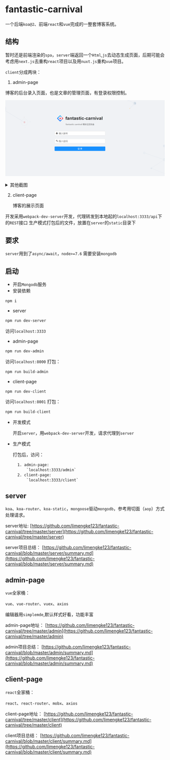 # fantastic-carnival

一个后端`koa@2`、前端`react`和`vue`完成的一整套博客系统。

## 结构

暂时还是前端渲染的`spa`，`server`端返回一个`Html`,`js`去动态生成页面，后期可能会考虑用`next.js`去重构`react`项目以及用`nuxt.js`重构`vue`项目。

`client`分成两块：

1. admin-page

博客的后台录入页面，也是文章的管理页面，有登录权限控制。
    
![登录](image/admin/login.png)

<details><summary>其他截图</summary><br>
<p>编辑页面</p>   
<img width="100%" src="/image/admin/edit.png" alt="编辑页面" />
<br>
<p>标签页面</p>
<img width="100%" src="/image/admin/post.png" alt="tag页面" />
<br>
</details>

2. client-page

    博客的展示页面

开发采用`webpack-dev-server`开发，代理转发到本地起的`localhost:3333/api`下的`REST`接口
生产模式打包后的文件，放置在`server`的`static`目录下

## 要求

`server`用到了`async/await`，`node>=7.6`
需要安装`mongodb`

## 启动

* 开启`Mongodb`服务
* 安装依赖

```bash
npm i
```

* server

```bash
npm run dev-server
```

访问`localhost:3333`

* admin-page

```bash
npm run dev-admin
```

访问`localhost:8000`
打包：

```bash
npm run build-admin
```

* client-page

```bash
npm run dev-client
```

访问`localhost:8001`
打包：

```bash
npm run build-client
```

* 开发模式

    开启`server`，用`webpack-dev-server`开发，请求代理到`server`

* 生产模式

    打包后，访问：

        1. admin-page:
            `localhost:3333/admin`
        2. client-page:
            `localhost:3333/client`

## server

`koa`、`koa-router`、`koa-static`，`mongoose`驱动`mongodb`，参考用切面（`aop`）方式处理请求。

server地址:
[https://github.com/limengke123/fantastic-carnival/tree/master/server](https://github.com/limengke123/fantastic-carnival/tree/master/server)

server项目总结：
[https://github.com/limengke123/fantastic-carnival/blob/master/server/summary.md](https://github.com/limengke123/fantastic-carnival/blob/master/server/summary.md)

## admin-page

`vue`全家桶：

`vue`、`vue-router`、`vuex`、`axios`

编辑器用`simplemde`,默认样式好看，功能丰富

admin-page地址：
[https://github.com/limengke123/fantastic-carnival/tree/master/admin](https://github.com/limengke123/fantastic-carnival/tree/master/admin)

admin项目总结：
[https://github.com/limengke123/fantastic-carnival/blob/master/admin/summary.md](https://github.com/limengke123/fantastic-carnival/blob/master/admin/summary.md)

## client-page

`react`全家桶：

`react`、`react-router`、`mobx`、`axios`

client-page地址：
[https://github.com/limengke123/fantastic-carnival/tree/master/client](https://github.com/limengke123/fantastic-carnival/tree/master/client)

client项目总结：
[https://github.com/limengke123/fantastic-carnival/blob/master/client/summary.md](https://github.com/limengke123/fantastic-carnival/blob/master/client/summary.md)